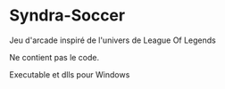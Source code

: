 # Syndra-Soccer

Jeu d'arcade inspiré de l'univers de League Of Legends

Ne contient pas le code.

Executable et dlls pour Windows
